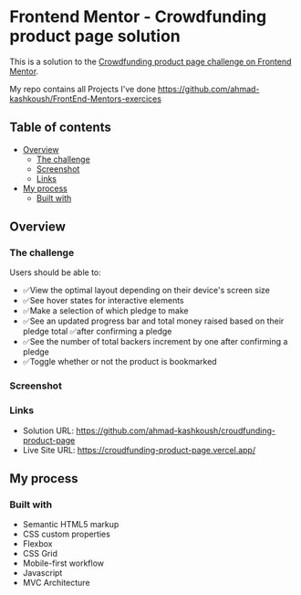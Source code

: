 # Frontend Mentor - Crowdfunding product page solution

This is a solution to the
[Crowdfunding product page challenge on Frontend Mentor](https://www.frontendmentor.io/challenges/crowdfunding-product-page-7uvcZe7ZR).

My repo contains all Projects I've done
https://github.com/ahmad-kashkoush/FrontEnd-Mentors-exercices

## Table of contents

- [Overview](#overview)
  - [The challenge](#the-challenge)
  - [Screenshot](#screenshot)
  - [Links](#links)
- [My process](#my-process)
  - [Built with](#built-with)

## Overview

### The challenge

Users should be able to:

- ✅View the optimal layout depending on their device's screen size
- ✅See hover states for interactive elements
- ✅Make a selection of which pledge to make
- ✅See an updated progress bar and total money raised based on their pledge
  total ✅after confirming a pledge
- ✅See the number of total backers increment by one after confirming a pledge
- ✅Toggle whether or not the product is bookmarked

### Screenshot

### Links

- Solution URL: https://github.com/ahmad-kashkoush/croudfunding-product-page
- Live Site URL: https://croudfunding-product-page.vercel.app/

## My process

### Built with

- Semantic HTML5 markup
- CSS custom properties
- Flexbox
- CSS Grid
- Mobile-first workflow
- Javascript
- MVC Architecture
